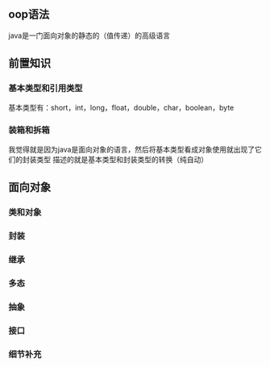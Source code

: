 ## oop语法
java是一门面向对象的静态的（值传递）的高级语言

## 前置知识
### 基本类型和引用类型
基本类型有：short，int，long，float，double，char，boolean，byte

### 装箱和拆箱
我觉得就是因为java是面向对象的语言，然后将基本类型看成对象使用就出现了它们的封装类型
描述的就是基本类型和封装类型的转换（纯自动）

## 面向对象
### 类和对象
<!-- 类：就是对许多事物的公共的普遍的属性和行为抽离出来装起来用来制作的模板
对象：就是依据抽离出来的模板按照自己需求制作出来的形象 -->


### 封装



### 继承
### 多态
### 抽象
### 接口
### 细节补充



